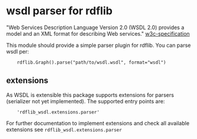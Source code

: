 wsdl parser for rdflib
======================

"Web Services Description Language Version 2.0 (WSDL 2.0) provides a model and an XML format for describing Web services." [w3c-specification](https://www.w3.org/TR/wsdl/#intro)

This module should provide a simple parser plugin for rdflib.
You can parse wsdl per:

```
	rdflib.Graph().parse("path/to/wsdl.wsdl", format="wsdl")
```


extensions
----------

As WSDL is extensible this package supports extensions for parsers (serializer not yet implemented).
The supported entry points are:
```
    'rdflib_wsdl.extensions.parser'
```
For further documentation to implement extensions and check all available 
extensions see `rdflib_wsdl.extensions.parser`

